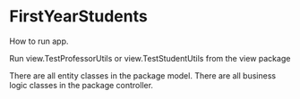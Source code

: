 # FirstYearStudents
How to run app.

Run view.TestProfessorUtils or view.TestStudentUtils from the view package

There are all entity classes in the package model.
There are all business logic classes in the package controller.
